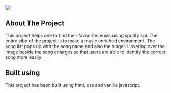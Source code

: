<a name="readme-top"></a>

<img src="./images/app_image.png"></img>

<!-- ABOUT THE PROJECT -->
## About The Project

This project helps one to find their favourite music using spotify api. The entire vibe of the project is to make a music enriched environment. The song list pops up with the song name and also the singer.
Hovering over the image beside the song enlarges so that users are able to identify the correct song more easily.

<!-- BUILT USING -->
## Built using

This project has been built using html, css and vanilla javascript.
